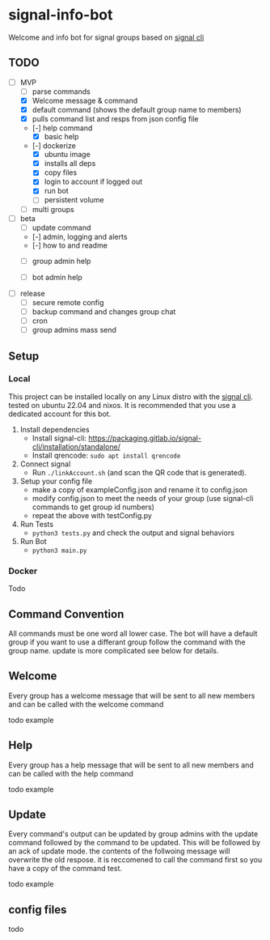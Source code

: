 # signal-info-bot

Welcome and info bot for signal groups based on [signal cli](https://github.com/AsamK/signal-cli)

## TODO
- [ ] MVP
  - [ ] parse commands
  - [x] Welcome message & command
  - [x] default command (shows the default group name to members)
  - [x] pulls command list and resps from json config file
  - [-] help command
    - [x] basic help
  - [-] dockerize
    - [x] ubuntu image
    - [x] installs all deps
    - [x] copy files
    - [x] login to account if logged out
    - [x] run bot
    - [ ] persistent volume
  - [ ] multi groups
  
- [ ] beta
  - [ ] update command
  - [-] admin, logging and alerts
  - [-] how to and readme
  - [ ] group admin help
  - [ ] bot admin help
  

- [ ] release
  - [ ] secure remote config
  - [ ] backup command and changes group chat
  - [ ] cron
  - [ ] group admins mass send
  
## Setup

### Local
This project can be installed locally on any Linux distro with the [signal cli](https://github.com/AsamK/signal-cli). 
tested on ubuntu 22.04 and nixos.
It is recommended that you use a dedicated account for this bot.

1. Install dependencies
   - Install signal-cli: https://packaging.gitlab.io/signal-cli/installation/standalone/
   - Install qrencode: `sudo apt install qrencode`
2. Connect signal
   - Run `./linkAccount.sh` (and scan the QR code that is generated).
3. Setup your config file
   - make a copy of exampleConfig.json and rename it to config.json
   - modify config.json to meet the needs of your group (use signal-cli commands to get group id numbers)
   - repeat the above with testConfig.py
4. Run Tests
   - `python3 tests.py` and check the output and signal behaviors
4. Run Bot
   - `python3 main.py`

### Docker
 Todo

## Command Convention
All commands must be one word all lower case. The bot will have a default group if you want to use a differant group follow the command with the group name. update is more complicated see below for details.

## Welcome
Every group has a welcome message that will be sent to all new members and can be called with the welcome command

todo example

## Help
Every group has a help message that will be sent to all new members and can be called with the help command

todo example

## Update
Every command's output can be updated by group admins with the update command followed by the command to be updated. This will be followed by an ack of update mode. the contents of the follwoing message will overwrite the old respose. it is reccomened to call the command first so you have a copy of the command test.

todo example

## config files
todo
